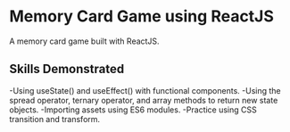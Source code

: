 # Memory Card Game using ReactJS

A memory card game built with ReactJS.

## Skills Demonstrated
-Using useState() and useEffect() with functional components.
-Using the spread operator, ternary operator, and array methods to return new state objects.
-Importing assets using ES6 modules.
-Practice using CSS transition and transform.
